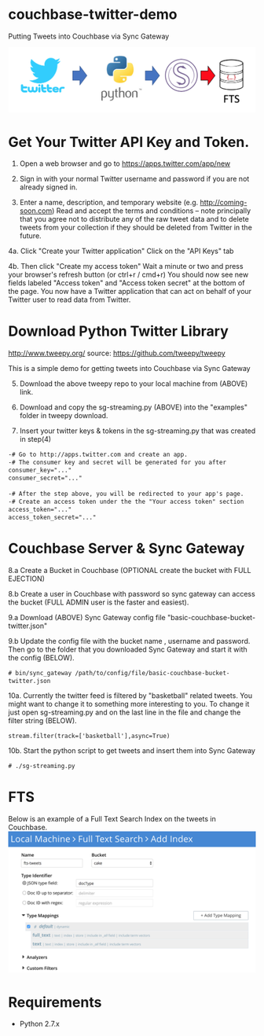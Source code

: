 # couchbase-twitter-demo
Putting Tweets into Couchbase via Sync Gateway

<img src="img/twitter-python-sync_gateway-couchbase.png">

# Get Your Twitter API Key and Token.

1. Open a web browser and go to https://apps.twitter.com/app/new

2. Sign in with your normal Twitter username and password if you are not already signed in.

3. Enter a name, description, and temporary website (e.g. http://coming-soon.com)
Read and accept the terms and conditions – note principally that you agree not to distribute any of the raw tweet data and to delete tweets from your collection if they should be deleted from Twitter in the future.

4a. Click "Create your Twitter application"
Click on the "API Keys" tab 

4b. Then click "Create my access token" Wait a minute or two and press your browser's refresh button (or ctrl+r / cmd+r)
You should now see new fields labeled "Access token" and "Access token secret" at the bottom of the page.
You now have a Twitter application that can act on behalf of your Twitter user to read data from Twitter.

# Download Python Twitter Library
http://www.tweepy.org/    source: https://github.com/tweepy/tweepy

This is a simple demo for getting tweets into Couchbase via Sync Gateway

5. Download the above tweepy repo to your local machine from (ABOVE) link.

6. Download and copy the sg-streaming.py (ABOVE) into the "examples" folder in tweepy download.

7. Insert your twitter keys & tokens in the sg-streaming.py that was created in step(4)
```
-# Go to http://apps.twitter.com and create an app.
-# The consumer key and secret will be generated for you after
consumer_key="..."
consumer_secret="..."

-# After the step above, you will be redirected to your app's page.
-# Create an access token under the the "Your access token" section
access_token="..."
access_token_secret="..."
```

# Couchbase Server & Sync Gateway

8.a Create a Bucket in Couchbase (OPTIONAL create the bucket with FULL EJECTION) 

8.b Create a user in Couchbase with password so sync gateway can access the bucket (FULL ADMIN user is the faster and easiest).


9.a Download (ABOVE) Sync Gateway config file "basic-couchbase-bucket-twitter.json"

9.b Update the config file with the bucket name , username and password. Then go to the folder that you downloaded Sync Gateway and start it with the config (BELOW).

```
# bin/sync_gateway /path/to/config/file/basic-couchbase-bucket-twitter.json
```


10a. Currently the twitter feed is filtered by "basketball" related tweets. You might want to change it to something more interesting to you. To change it just open sg-streaming.py and on the last line in the file and change the filter string (BELOW).
```
stream.filter(track=['basketball'],async=True)
```


10b. Start the python script to get tweets and insert them into Sync Gateway
```
# ./sg-streaming.py
```


# FTS
Below is an example of a Full Text Search Index on the tweets in Couchbase.
<img src="img/fts-twitter-cb-sync-gateway.png">



# Requirements

- Python 2.7.x
